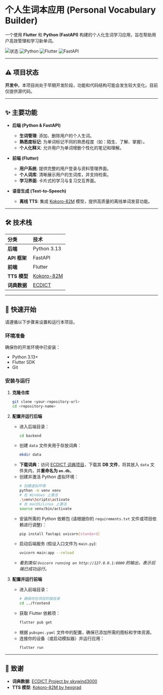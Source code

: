 # 个人生词本应用 (Personal Vocabulary Builder)

一个使用 **Flutter** 和 **Python (FastAPI)** 构建的个人化生词学习应用，旨在帮助用户高效管理和学习新单词。

![状态](https://img.shields.io/badge/status-in_development-yellow.svg) ![Python](https://img.shields.io/badge/Python-3.13-blue.svg) ![Flutter](https://img.shields.io/badge/Flutter-blue?logo=flutter) ![FastAPI](https://img.shields.io/badge/FastAPI-0.111.0-green?logo=fastapi)

---

## ⚠️ 项目状态

**开发中**。本项目尚处于早期开发阶段，功能和代码结构可能会发生较大变化。目前仅提供源代码。

---

## ✨ 主要功能

* **后端 (Python & FastAPI)**
    * **生词管理**: 添加、删除用户的个人生词。
    * **熟悉度标记**: 为单词标记不同的熟悉程度（如：陌生、了解、掌握）。
    * **个人化释义**: 允许用户为单词增删个性化的笔记和理解。

* **前端 (Flutter)**
    * **用户系统**: 提供完整的用户登录与资料管理界面。
    * **个人词库**: 清晰展示用户的生词库，并支持检索。
    * **学习界面**: 卡片式的学习与复习交互界面。

* **语音生成 (Text-to-Speech)**
    * **离线 TTS**: 集成 [Kokoro-82M](https://huggingface.co/hexgrad/Kokoro-82M) 模型，提供高质量的离线单词发音功能。

---

## 🛠️ 技术栈

| 分类       | 技术                                                                             |
| :--------- | :------------------------------------------------------------------------------- |
| **后端** | Python 3.13                                                                      |
| **API 框架** | FastAPI                                                                          |
| **前端** | Flutter                                                                          |
| **TTS 模型** | [Kokoro-82M](https://huggingface.co/hexgrad/Kokoro-82M)                            |
| **词典数据** | [ECDICT](https://github.com/skywind3000/ECDICT)                                  |

---

## 🚀 快速开始

请遵循以下步骤来设置和运行本项目。

### 环境准备

确保你的开发环境中已安装：
* Python 3.13+
* Flutter SDK
* Git

### 安装与运行

1.  **克隆仓库**
    ```bash
    git clone <your-repository-url>
    cd <repository-name>
    ```

2.  **配置并运行后端**
    * 进入后端目录：
        ```bash
        cd backend
        ```
    * 创建 `data` 文件夹用于存放词典：
        ```bash
        mkdir data
        ```
    * **下载词典**：访问 [ECDICT 词典项目](https://github.com/skywind3000/ECDICT)，下载其 **DB 文件**，将其放入 `data` 文件夹内，并**重命名为 `en.db`**。
    * 创建并激活 Python 虚拟环境：
        ```bash
        # 创建虚拟环境
        python -m venv venv
        # 在 Windows 上激活
        .\venv\Scripts\activate
        # 在 macOS/Linux 上激活
        source venv/bin/activate
        ```
    * 安装所需的 Python 依赖包 (请根据你的 `requirements.txt` 文件或项目依赖进行调整)：
        ```bash
        pip install fastapi uvicorn[standard]
        ```
    * 启动后端服务 (假设入口文件为 `main.py`):
        ```bash
        uvicorn main:app --reload
        ```
    * *看到类似 `Uvicorn running on http://127.0.0.1:8000` 的输出，表示后端已成功运行。*

3.  **配置并运行前端**
    * 进入前端目录：
        ```bash
        # 确保你在项目的根目录
        cd ../frontend
        ```
    * 获取 Flutter 依赖项：
        ```bash
        flutter pub get
        ```
    * 根据 `pubspec.yaml` 文件中的配置，确保已添加所需的图标和字体资源。
    * 连接你的设备（或启动模拟器）并运行应用：
        ```bash
        flutter run
        ```

---

## 🙏 致谢

* **词典数据**: [ECDICT Project by skywind3000](https://github.com/skywind3000/ECDICT)
* **TTS 模型**: [Kokoro-82M by hexgrad](https://huggingface.co/hexgrad/Kokoro-82M)
